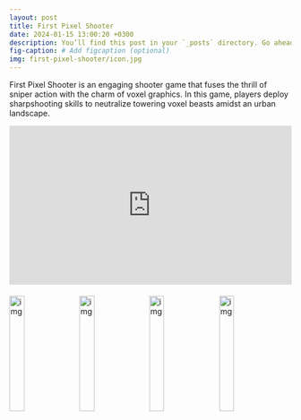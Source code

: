 ```yaml
---
layout: post
title: First Pixel Shooter
date: 2024-01-15 13:00:20 +0300
description: You’ll find this post in your `_posts` directory. Go ahead and edit it and re-build the site to see your changes. # Add post description (optional)
fig-caption: # Add figcaption (optional)
img: first-pixel-shooter/icon.jpg
---
```

<!-- Game description -->
First Pixel Shooter is an engaging shooter game that fuses the thrill of sniper action with the charm of voxel graphics. In this game, players deploy sharpshooting skills to neutralize towering voxel beasts amidst an urban landscape.

<!-- Youtube Videos -->
<div style="position: relative; padding-bottom: 56.25%; height: 0; overflow: hidden; margin-bottom: 20px;">
  <iframe style="position: absolute; top: 0; left: 0; width: 100%; height: 100%;" src="https://www.youtube.com/embed/mFkyXquixns" frameborder="0" allow="accelerometer; autoplay; clipboard-write; encrypted-media; gyroscope; picture-in-picture" allowfullscreen></iframe>
</div>

<!-- Game Images -->
<div>
    <img src="{{ '/assets/img/first-pixel-shooter/images/1.jpg' | prepend: site.baseurl }}" alt="img" style="width: 23%; margin-right: 1%; height: auto;">
    <img src="{{ '/assets/img/first-pixel-shooter/images/2.jpg' | prepend: site.baseurl }}" alt="img" style="width: 23%; margin-right: 1%; height: auto;">
    <img src="{{ '/assets/img/first-pixel-shooter/images/3.jpg' | prepend: site.baseurl }}" alt="img" style="width: 23%; margin-right: 1%; height: auto;">
    <img src="{{ '/assets/img/first-pixel-shooter/images/4.jpg' | prepend: site.baseurl }}" alt="img" style="width: 23%; margin-right: 1%; height: auto;">
</div>
